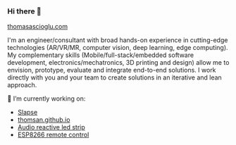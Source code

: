 ### Hi there 👋

[thomasascioglu.com](https://thomasascioglu.com)

I'm an engineer/consultant with broad hands-on experience in cutting-edge technologies (AR/VR/MR, computer vision, deep learning, edge computing). My complementary skills (Mobile/full-stack/embedded software development, electronics/mechatronics, 3D printing and design) allow me to envision, prototype, evaluate and integrate end-to-end solutions. I work directly with you and your team to create solutions in an iterative and lean approach.

🔭 I’m currently working on:
* [Slapse](https://play.google.com/store/apps/details?id=com.thomasascioglu.slapse&pcampaignid=MKT-Other-global-all-co-prtnr-py-PartBadge-Mar2515-1)
* [thomsan.github.io](https://github.com/thomsan/thomsan.github.io)
* [Audio reactive led strip](https://github.com/thomsan/audio-reactive-led-strip)
* [ESP8266 remote control](https://github.com/thomsan/esp8266-remote-control)

<!--
**thomsan/thomsan** is a ✨ _special_ ✨ repository because its `README.md` (this file) appears on your GitHub profile.

Here are some ideas to get you started:

- 🔭 I’m currently working on ...
- 🌱 I’m currently learning ...
- 👯 I’m looking to collaborate on ...
- 🤔 I’m looking for help with ...
- 💬 Ask me about ...
- 📫 How to reach me: ...
- 😄 Pronouns: ...
- ⚡ Fun fact: ...
-->
